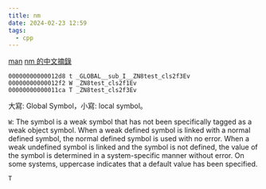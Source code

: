 ```yaml
---
title: nm
date: 2024-02-23 12:59
tags:
  - cpp
---
```



[man](https://linux.die.net/man/1/nm)
[nm 的中文摘錄](https://pxnet2768.pixnet.net/blog/post/69177699)

```
00000000000012d8 t _GLOBAL__sub_I__ZN8test_cls2f3Ev
00000000000012f2 W _ZN8test_cls2f1Ev
00000000000011ca T _ZN8test_cls2f3Ev

```
大寫: Global Symbol，小寫: local symbol。


`W`: The symbol is a weak symbol that has not been specifically tagged as a weak object symbol. When a weak defined symbol is linked with a normal defined symbol, the normal defined symbol is used with no error. When a weak undefined symbol is linked and the symbol is not defined, the value of the symbol is determined in a system-specific manner without error. On some systems, uppercase indicates that a default value has been specified.

`T`
